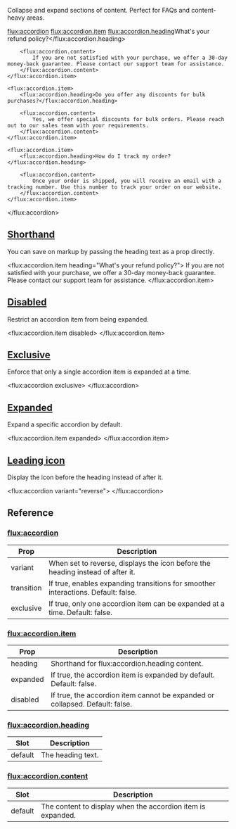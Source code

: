 Collapse and expand sections of content. Perfect for FAQs and content-heavy areas.

<flux:accordion>
    <flux:accordion.item>
        <flux:accordion.heading>What's your refund policy?</flux:accordion.heading>

        <flux:accordion.content>
            If you are not satisfied with your purchase, we offer a 30-day money-back guarantee. Please contact our support team for assistance.
        </flux:accordion.content>
    </flux:accordion.item>

    <flux:accordion.item>
        <flux:accordion.heading>Do you offer any discounts for bulk purchases?</flux:accordion.heading>

        <flux:accordion.content>
            Yes, we offer special discounts for bulk orders. Please reach out to our sales team with your requirements.
        </flux:accordion.content>
    </flux:accordion.item>

    <flux:accordion.item>
        <flux:accordion.heading>How do I track my order?</flux:accordion.heading>

        <flux:accordion.content>
            Once your order is shipped, you will receive an email with a tracking number. Use this number to track your order on our website.
        </flux:accordion.content>
    </flux:accordion.item>
</flux:accordion>

## [Shorthand](https://fluxui.dev/components/accordion#shorthand)

You can save on markup by passing the heading text as a prop directly.

<flux:accordion.item heading="What's your refund policy?">
    If you are not satisfied with your purchase, we offer a 30-day money-back guarantee. Please contact our support team for assistance.
</flux:accordion.item>

## [Disabled](https://fluxui.dev/components/accordion#disabled)

Restrict an accordion item from being expanded.

<flux:accordion.item disabled>
    <!-- ... -->
</flux:accordion.item>

## [Exclusive](https://fluxui.dev/components/accordion#exclusive)

Enforce that only a single accordion item is expanded at a time.

<flux:accordion exclusive>
    <!-- ... -->
</flux:accordion>

## [Expanded](https://fluxui.dev/components/accordion#expanded)

Expand a specific accordion by default.

<flux:accordion.item expanded>
    <!-- ... -->
</flux:accordion.item>

## [Leading icon](https://fluxui.dev/components/accordion#leading-icon)

Display the icon before the heading instead of after it.

<flux:accordion variant="reverse">
    <!-- ... -->
</flux:accordion>

## Reference

### [flux:accordion](https://fluxui.dev/components/accordion#fluxaccordion)

|Prop|Description|
|---|---|
|variant|When set to reverse, displays the icon before the heading instead of after it.|
|transition|If true, enables expanding transitions for smoother interactions. Default: false.|
|exclusive|If true, only one accordion item can be expanded at a time. Default: false.|

### [flux:accordion.item](https://fluxui.dev/components/accordion#fluxaccordionitem)

|Prop|Description|
|---|---|
|heading|Shorthand for flux:accordion.heading content.|
|expanded|If true, the accordion item is expanded by default. Default: false.|
|disabled|If true, the accordion item cannot be expanded or collapsed. Default: false.|

### [flux:accordion.heading](https://fluxui.dev/components/accordion#fluxaccordionheading)

|Slot|Description|
|---|---|
|default|The heading text.|

### [flux:accordion.content](https://fluxui.dev/components/accordion#fluxaccordioncontent)

|Slot|Description|
|---|---|
|default|The content to display when the accordion item is expanded.|

